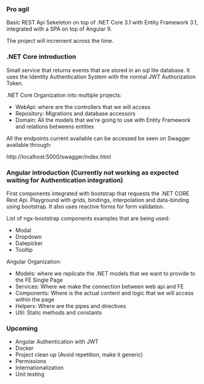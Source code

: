 ### Pro agil

Basic REST Api Sekeleton on top of .NET Core 3.1 with Entity Framework 3.1, integrated with a SPA on top of Angular 9.

The project will increment across the time.

### .NET Core introduction

Small service that returns events that are stored in an sql lite database.
It uses the Identity Authentication System with the normal JWT Authorization Token.

.NET Core Organization into multiple projects:

- WebApi: where are the controllers that we will access
- Repository: Migrations and database accessors
- Domain: All the models that we're going to use with Entity Framework and relations betweens entities

All the endpoints current available can be accessed be seen on Swagger available through:

http://localhost:5000/swagger/index.html

### Angular introduction (Currently not working as expected waiting for Authentication integration)

First components integrated with bootstrap that requests the .NET CORE Rest Api.
Playground with grids, bindings, interpolation and data-binding using bootstrap. It also uses reactive forms for form validation.

List of ngx-bootstrap components examples that are being used:

- Modal
- Dropdown
- Datepicker
- Tooltip

Angular Organization:

- Models: where we replicate the .NET models that we want to provide to the FE Single Page
- Services: Where we make the connection between web api and FE
- Components: Where is the actual content and logic that we will access within the page
- Helpers: Where are the pipes and directives
- Util: Static methods and constants

### Upcoming

- Angular Authentication with JWT
- Docker
- Project clean up (Avoid repetition, make it generic)
- Permissions
- Internationalization
- Unit testing
